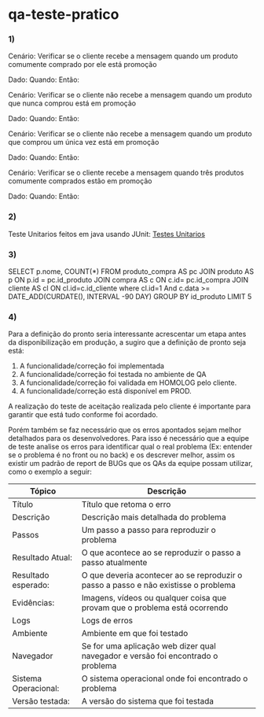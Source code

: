 # qa-teste-pratico

### 1)

Cenário: Verificar se o cliente recebe a mensagem quando um produto comumente comprado por ele está promoção

Dado:
Quando:
Então:

Cenário: Verificar se o cliente não recebe a mensagem quando um produto que nunca comprou está em promoção

Dado:
Quando:
Então:

Cenário: Verificar se o cliente não recebe a mensagem quando um produto que comprou um única vez está em promoção

Dado:
Quando:
Então:

Cenário: Verificar se o cliente recebe a mensagem quando três produtos comumente comprados estão em promoção

Dado:
Quando:
Então:

### 2)

Teste Unitarios feitos em java usando JUnit: <a href="https://github.com/IsaRaquel/qa-teste-pratico/tree/main/src">Testes Unitarios</a>

### 3)

SELECT p.nome, COUNT(*)
FROM produto_compra AS pc
JOIN produto AS p ON p.id = pc.id_produto
JOIN compra AS c ON c.id= pc.id_compra
JOIN cliente AS cl ON cl.id=c.id_cliente
where cl.id=1 And c.data >= DATE_ADD(CURDATE(), INTERVAL -90 DAY)
GROUP BY id_produto LIMIT 5

### 4)

Para a definição do pronto seria interessante acrescentar um etapa antes da disponibilização em produção, a sugiro que a definição de pronto seja está:

1. A funcionalidade/correção foi implementada
2. A funcionalidade/correção foi testada no ambiente de QA
3. A funcionalidade/correção foi validada em HOMOLOG pelo cliente.
4. A funcionalidade/correção está disponível em PROD.

A realização do teste de aceitação realizada pelo cliente é importante para garantir que está tudo conforme foi acordado.

Porém também se faz necessário que os erros apontados sejam melhor detalhados para os desenvolvedores. Para isso é necessário que a equipe de teste analise os erros para identificar qual o real problema (Ex: entender se o problema é no front ou no back) e os descrever melhor, assim os  existir um padrão de report de BUGs que os QAs da equipe possam utilizar, como o exemplo a seguir:

| Tópico               | Descrição                                                                           |
|----------------------|-------------------------------------------------------------------------------------|
| Título               | Título que retoma o erro                                                            |
| Descrição            | Descrição mais detalhada do problema                                                |
| Passos               | Um passo a passo para reproduzir o problema                                         |
| Resultado Atual:     | O que acontece ao se reproduzir o passo a passo atualmente                          |
| Resultado esperado:  | O que deveria acontecer ao se reproduzir o passo a passo e não existisse o problema |
| Evidências:          | Imagens, vídeos ou qualquer coisa que provam que o problema está ocorrendo          |
| Logs           	   | Logs de erros                                                                       |
| Ambiente             | Ambiente em que foi testado                                                         |
| Navegador            | Se for uma aplicação web dizer qual navegador e versão foi encontrado o problema    |
| Sistema Operacional: | O sistema operacional onde foi encontrado o problema                                |
| Versão testada:      | A versão do sistema que foi testada                                                 |


